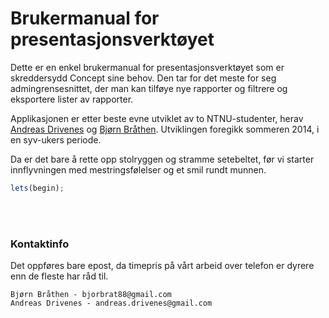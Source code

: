 # Brukermanual for presentasjonsverktøyet

Dette er en enkel brukermanual for presentasjonsverktøyet som er skreddersydd Concept sine behov. Den tar for det meste for seg admingrensesnittet, der man kan tilføye nye rapporter og filtrere og eksportere lister av rapporter.

Applikasjonen er etter beste evne utviklet av to NTNU-studenter, herav [Andreas Drivenes](mailto:andreas.drivenes@gmail.com) og [Bjørn Bråthen](bjorbrat88@gmail.com). Utviklingen foregikk sommeren 2014, i en syv-ukers periode.

Da er det bare å rette opp stolryggen og stramme setebeltet, før vi starter innflyvningen med mestringsfølelser og et smil rundt munnen.

``` javascript
lets(begin);
```
<br><br>

### Kontaktinfo
Det oppføres bare epost, da timepris på vårt arbeid over telefon er dyrere enn de fleste har råd til.

```
Bjørn Bråthen - bjorbrat88@gmail.com
Andreas Drivenes - andreas.drivenes@gmail.com
```

